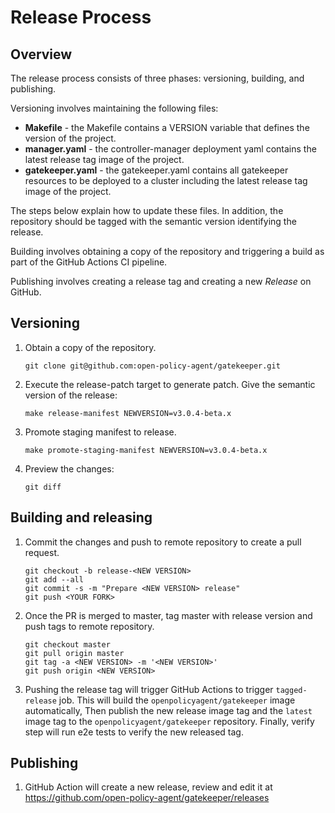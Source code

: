 # Release Process

## Overview

The release process consists of three phases: versioning, building, and publishing.

Versioning involves maintaining the following files:
- **Makefile** - the Makefile contains a VERSION variable that defines the version of the project.
- **manager.yaml** - the controller-manager deployment yaml contains the latest release tag image of the project.
- **gatekeeper.yaml** - the gatekeeper.yaml contains all gatekeeper resources to be deployed to a cluster including the latest release tag image of the project.

The steps below explain how to update these files. In addition, the repository should be tagged with the semantic version identifying the release.

Building involves obtaining a copy of the repository and triggering a build as part of the GitHub Actions CI pipeline.

Publishing involves creating a release tag and creating a new *Release* on GitHub.

## Versioning

1. Obtain a copy of the repository.

	```
	git clone git@github.com:open-policy-agent/gatekeeper.git
	```

1. Execute the release-patch target to generate patch. Give the semantic version of the release:

	```
	make release-manifest NEWVERSION=v3.0.4-beta.x
	```

1. Promote staging manifest to release.

	```
	make promote-staging-manifest NEWVERSION=v3.0.4-beta.x
	```

1. Preview the changes:

	```
	git diff
	```

## Building and releasing

1. Commit the changes and push to remote repository to create a pull request.

	```
	git checkout -b release-<NEW VERSION>
	git add --all
	git commit -s -m "Prepare <NEW VERSION> release"
	git push <YOUR FORK>
	```

1. Once the PR is merged to master, tag master with release version and push tags to remote repository.

	```
	git checkout master
	git pull origin master
	git tag -a <NEW VERSION> -m '<NEW VERSION>'
	git push origin <NEW VERSION>
	```

1. Pushing the release tag will trigger GitHub Actions to trigger `tagged-release` job.
This will build the `openpolicyagent/gatekeeper` image automatically, Then publish the new release image tag and the `latest` image tag to the `openpolicyagent/gatekeeper` repository. Finally, verify step will run e2e tests to verify the new released tag.

## Publishing

1. GitHub Action will create a new release, review and edit it at https://github.com/open-policy-agent/gatekeeper/releases
